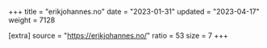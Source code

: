 +++
title = "erikjohannes.no"
date = "2023-01-31"
updated = "2023-04-17"
weight = 7128

[extra]
source = "https://erikjohannes.no/"
ratio = 53
size = 7
+++
